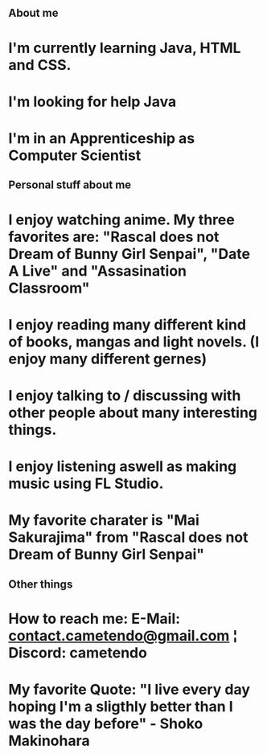 ## About me

# I'm currently learning Java, HTML and CSS.
# I'm looking for help Java
# I'm in an Apprenticeship as Computer Scientist

## Personal stuff about me

# I enjoy watching anime. My three favorites are: "Rascal does not Dream of Bunny Girl Senpai", "Date A Live" and "Assasination Classroom"
# I enjoy reading many different kind of books, mangas and light novels. (I enjoy many different gernes)
# I enjoy talking to / discussing with other people about many interesting things.
# I enjoy listening aswell as making music using FL Studio.
# My favorite charater is "Mai Sakurajima" from "Rascal does not Dream of Bunny Girl Senpai"

## Other things

# How to reach me: E-Mail: contact.cametendo@gmail.com ¦ Discord: cametendo
# My favorite Quote: "I live every day hoping I'm a sligthly better than I was the day before" - Shoko Makinohara


<!--
**Cametendo/Cametendo** is a ✨ _special_ ✨ repository because its `README.md` (this file) appears on your GitHub profile.

Here are some ideas to get you started:

- 🔭 I’m currently working on ...
- 🌱 I’m currently learning ...
- 👯 I’m looking to collaborate on ...
- 🤔 I’m looking for help with ...
- 💬 Ask me about ...
- 📫 How to reach me: ...
- 😄 Pronouns: ...
- ⚡ Fun fact: ...
-->

